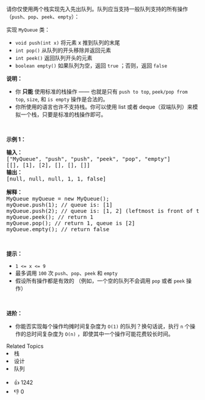 <p>请你仅使用两个栈实现先入先出队列。队列应当支持一般队列支持的所有操作（<code>push</code>、<code>pop</code>、<code>peek</code>、<code>empty</code>）：</p>

<p>实现 <code>MyQueue</code> 类：</p>

<ul> 
 <li><code>void push(int x)</code> 将元素 x 推到队列的末尾</li> 
 <li><code>int pop()</code> 从队列的开头移除并返回元素</li> 
 <li><code>int peek()</code> 返回队列开头的元素</li> 
 <li><code>boolean empty()</code> 如果队列为空，返回 <code>true</code> ；否则，返回 <code>false</code></li> 
</ul>

<p><strong>说明：</strong></p>

<ul> 
 <li>你 <strong>只能</strong> 使用标准的栈操作 —— 也就是只有&nbsp;<code>push to top</code>,&nbsp;<code>peek/pop from top</code>,&nbsp;<code>size</code>, 和&nbsp;<code>is empty</code>&nbsp;操作是合法的。</li> 
 <li>你所使用的语言也许不支持栈。你可以使用 list 或者 deque（双端队列）来模拟一个栈，只要是标准的栈操作即可。</li> 
</ul>

<p>&nbsp;</p>

<p><strong>示例 1：</strong></p>

<pre>
<strong>输入：</strong>
["MyQueue", "push", "push", "peek", "pop", "empty"]
[[], [1], [2], [], [], []]
<strong>输出：</strong>
[null, null, null, 1, 1, false]

<strong>解释：</strong>
MyQueue myQueue = new MyQueue();
myQueue.push(1); // queue is: [1]
myQueue.push(2); // queue is: [1, 2] (leftmost is front of the queue)
myQueue.peek(); // return 1
myQueue.pop(); // return 1, queue is [2]
myQueue.empty(); // return false
</pre>

<ul> 
</ul>

<p>&nbsp;</p>

<p><strong>提示：</strong></p>

<ul> 
 <li><code>1 &lt;= x &lt;= 9</code></li> 
 <li>最多调用 <code>100</code> 次 <code>push</code>、<code>pop</code>、<code>peek</code> 和 <code>empty</code></li> 
 <li>假设所有操作都是有效的 （例如，一个空的队列不会调用 <code>pop</code> 或者 <code>peek</code> 操作）</li> 
</ul>

<p>&nbsp;</p>

<p><strong>进阶：</strong></p>

<ul> 
 <li>你能否实现每个操作均摊时间复杂度为 <code>O(1)</code> 的队列？换句话说，执行 <code>n</code> 个操作的总时间复杂度为 <code>O(n)</code> ，即使其中一个操作可能花费较长时间。</li> 
</ul>

<div><div>Related Topics</div><div><li>栈</li><li>设计</li><li>队列</li></div></div><br><div><li>👍 1242</li><li>👎 0</li></div>